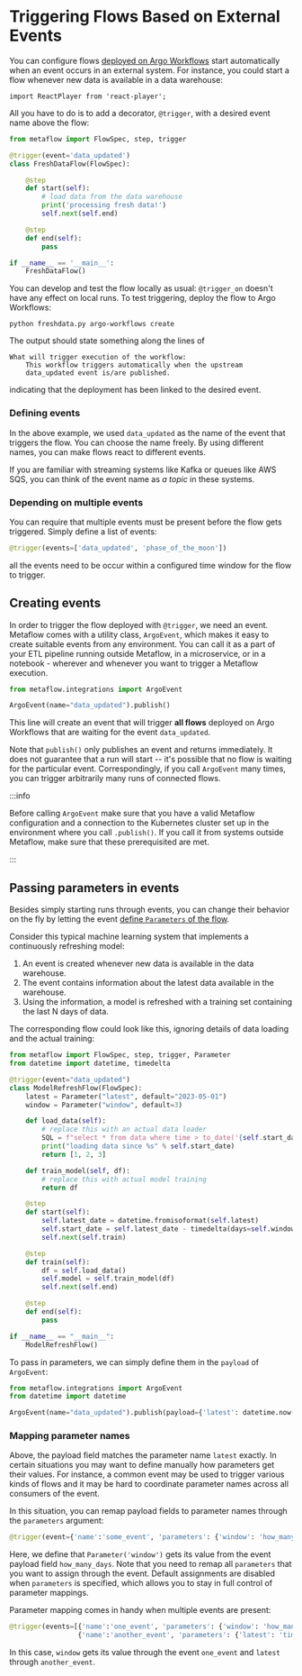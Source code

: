 
# Triggering Flows Based on External Events

You can configure flows [deployed on Argo Workflows](/production/scheduling-metaflow-flows/scheduling-with-argo-workflows) start automatically when an event occurs in an external system. For instance, you could start a flow whenever new data is available in a data warehouse:

```mdx-code-block
import ReactPlayer from 'react-player';
```

<ReactPlayer playing controls muted loop url='/assets/et-basic-event.mp4' width='100%' height='100%'/>

All you have to do is to add a decorator, `@trigger`, with a desired event name above the flow:

```python
from metaflow import FlowSpec, step, trigger

@trigger(event='data_updated')
class FreshDataFlow(FlowSpec):

    @step
    def start(self):
        # load data from the data warehouse
        print('processing fresh data!')
        self.next(self.end)

    @step
    def end(self):
        pass

if __name__ == '__main__':
    FreshDataFlow()
```

You can develop and test the flow locally as usual: `@trigger_on` doesn't have any effect on local runs. To test triggering, deploy the flow to Argo Workflows:

```
python freshdata.py argo-workflows create
```

The output should state something along the lines of
```
What will trigger execution of the workflow:
    This workflow triggers automatically when the upstream
    data_updated event is/are published.
```
indicating that the deployment has been linked to the desired event. 

### Defining events

In the above example, we used `data_updated` as the name of the event that triggers the flow. You
can choose the name freely. By using different names, you can make flows react to different events.

If you are familiar with streaming systems like Kafka or queues like AWS SQS, you can think of the
event name as *a topic* in these systems.

### Depending on multiple events

You can require that multiple events must be present before the flow gets triggered. Simply define a list of events:
```python
@trigger(events=['data_updated', 'phase_of_the_moon'])
```
all the events need to be occur within a configured time window for the flow to trigger.

## Creating events

In order to trigger the flow deployed with `@trigger`, we need an event. Metaflow comes with a utility class, `ArgoEvent`, which makes it easy to create suitable events from any environment. You
can call it as a part of your ETL pipeline running outside Metaflow, in a microservice, or in a
notebook - wherever and whenever you want to trigger a Metaflow execution.

```python
from metaflow.integrations import ArgoEvent

ArgoEvent(name="data_updated").publish()
```

This line will create an event that will trigger **all flows** deployed on Argo Workflows that are
waiting for the event `data_updated`.

Note that `publish()` only publishes an event and returns immediately. It does not guarantee that
a run will start -- it's possible that no flow is waiting for the particular event. Correspondingly,
if you call `ArgoEvent` many times, you can trigger arbitrarily many runs of connected flows.

:::info

Before calling `ArgoEvent` make sure that you have a valid Metaflow configuration and a connection to the Kubernetes cluster set up in the environment where you call `.publish()`. If you call it from systems outside Metaflow, make sure that these prerequisited are met.

:::

## Passing parameters in events

Besides simply starting runs through events, you can change their behavior on the fly by letting the event [define `Parameters` of the flow](/metaflow/basics#how-to-define-parameters-for-flows).

Consider this typical machine learning system that implements a continuously refreshing model:

<ReactPlayer playing controls muted loop url='/assets/et-model.mp4' width='100%' height='100%'/>

1. An event is created whenever new data is available in the data warehouse.
2. The event contains information about the latest data available in the warehouse.
3. Using the information, a model is refreshed with a training set containing the
last N days of data.

The corresponding flow could look like this, ignoring details of data loading and the actual
training:

```python
from metaflow import FlowSpec, step, trigger, Parameter
from datetime import datetime, timedelta

@trigger(event="data_updated")
class ModelRefreshFlow(FlowSpec):
    latest = Parameter("latest", default="2023-05-01")
    window = Parameter("window", default=3)

    def load_data(self):
        # replace this with an actual data loader
        SQL = f"select * from data where time > to_date('{self.start_date}')"
        print("loading data since %s" % self.start_date)
        return [1, 2, 3]

    def train_model(self, df):
        # replace this with actual model training
        return df

    @step
    def start(self):
        self.latest_date = datetime.fromisoformat(self.latest)
        self.start_date = self.latest_date - timedelta(days=self.window)
        self.next(self.train)

    @step
    def train(self):
        df = self.load_data()
        self.model = self.train_model(df)
        self.next(self.end)

    @step
    def end(self):
        pass

if __name__ == "__main__":
    ModelRefreshFlow()
```

To pass in parameters, we can simply define them in the `payload` of `ArgoEvent`:
```python
from metaflow.integrations import ArgoEvent
from datetime import datetime

ArgoEvent(name="data_updated").publish(payload={'latest': datetime.now().isoformat()})
```

### Mapping parameter names

Above, the payload field matches the parameter name `latest` exactly. In certain situations you may want
to define manually how parameters get their values. For instance, a common event may be used to trigger
various kinds of flows and it may be hard to coordinate parameter names across all consumers of the event.

In this situation, you can remap payload fields to parameter names through the `parameters` argument:
```python
@trigger(event={'name':'some_event', 'parameters': {'window': 'how_many_days'}})
```
Here, we define that `Parameter('window')` gets its value from the event payload field `how_many_days`.
Note that you need to remap all `parameters` that you want to assign through the event. Default assignments
are disabled when `parameters` is specified, which allows you to stay in full control of parameter mappings.

Parameter mapping comes in handy when multiple events are present:
```python
@trigger(events=[{'name':'one_event', 'parameters': {'window': 'how_many_days'}},
                 {'name':'another_event', 'parameters': {'latest': 'timestamp'}}])
```
In this case, `window` gets its value through the event `one_event` and `latest` through `another_event`.

